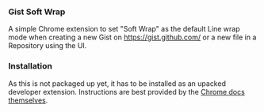 ### Gist Soft Wrap

A simple Chrome extension to set "Soft Wrap" as the default Line wrap mode when creating a new Gist on https://gist.github.com/ or a new file in a Repository using the UI.

### Installation

As this is not packaged up yet, it has to be installed as an upacked developer extension.
Instructions are best provided by the [Chrome docs themselves](https://developer.chrome.com/extensions/getstarted#unpacked).
